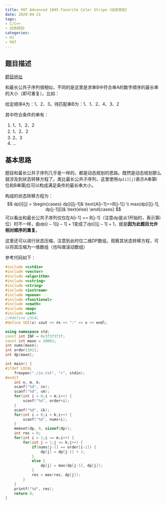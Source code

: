 ```yaml
---
title: PAT Advanced 1045 Favorite Color Stripe（动态规划）
date: 2020-04-21
tags:
- C/C++
- 动态规划
categories:
- OJ
- PAT
---
```


## 题目描述

[题目地址](https://pintia.cn/problem-sets/994805342720868352/problems/994805437411475456)

和最长公共子序列很相似，不同的是这里是求串B中符合串A的数字顺序的最长串的大小（即可重复）。比如：

给定顺序A为：1、2、3，待匹配串B为：1、1、2、4、3、2

其中符合条件的串有：

1. 1、1、2、2
2. 1、2、2
3. 2、3
4. ...

<!-- more-->

## 基本思路

题目和最长公共子序列几乎是一样的，都是动态规划的思路。既然是动态规划那么就涉及到状态转移方程了。类比最长公共子序列，这里使用`dp[i][j]`表示A串第i位和B串第j位可以构成满足条件的最长串大小。

构成的状态转移方程为：
$$
dp[i][j] = 
\begin{cases}
dp[i][j-1]& \text{A[i-1]==B[j-1]} \\
max(dp[i][j-1], dp[j-1][i]& \text{else}
\end{cases}
$$
可以看出和最长公共子序列仅仅在A[i-1] == B[j-1]（注意dp是从1开始的，表示第i位）时不一样，由$dp[i-1][j-1] + 1$变成了$dp[i][j-1]+1$，就是**因为此题目允许相对顺序的重复**。

这里还可以进行状态压缩，注意到此时位二维DP数组，观察其状态转移方程，可以将其压缩为一维数组（也叫做滚动数组）

参考代码如下：

```cpp
#include <cstdio>
#include <vector>
#include <algorithm>
#include <cstring>
#include <string>
#include <iostream>
#include <queue>
#include <functional>
#include <cmath>
#include <map>
#include <set>
//#define LOCAL
#define SEE(x) cout << #x << ":" << x << endl;

using namespace std;
const int INF = 0x3f3f3f3f;
const int maxn = 10001;
int nums[maxn];
int order[201];
int dp[maxn];

int main() {
#ifdef LOCAL
    freopen("./in.txt", "r", stdin);
#endif
    int n, m, k;
    scanf("%d", &n);
    scanf("%d", &m);
    for(int i = 0;i < m;i++) {
        scanf("%d", order+i);
    }
    scanf("%d", &k);
    for(int i = 0;i < k;i++) {
        scanf("%d", nums+i);
    }
    memset(dp, 0, sizeof(dp));
    int res = 0;
    for(int i = 1;i <= m;i++) {
        for(int j = 1;j <= k;j++) {
            if(nums[j-1] == order[i-1]) {
                dp[j] = dp[j-1] + 1;
            }
            else {
                dp[j] = max(dp[j-1], dp[j]);
            }
            res = max(res, dp[j]);
        }
    }
    printf("%d", res);
    return 0;
}
```

